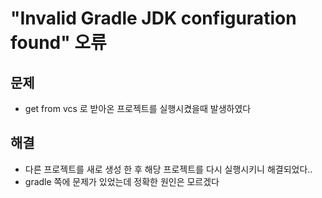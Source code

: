 # "Invalid Gradle JDK configuration found" 오류

## 문제
  - get from vcs 로 받아온 프로젝트를 실행시켰을때 발생하였다

## 해결
  - 다른 프로젝트를 새로 생성 한 후 해당 프로젝트를 다시 실행시키니 해결되었다..
  - gradle 쪽에 문제가 있었는데 정확한 원인은 모르겠다

